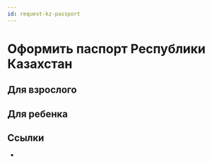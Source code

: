 ```yaml
---
id: request-kz-passport
---
```


# Оформить паспорт Республики Казахстан

## Для взрослого

## Для ребенка

## Ссылки

- 
